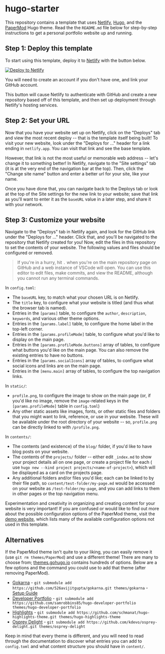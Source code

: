 # hugo-starter

This repository contains a template that uses [Netlify](https://www.netlify.com/), [Hugo](https://gohugo.io/), and the [PaperMod](https://github.com/adityatelange/hugo-PaperMod) Hugo theme. Read the the `README.md` file below for step-by-step instructions to get a personal portfolio website up and running.

## Step 1: Deploy this template

To start using this template, deploy it to [Netlify](https://www.netlify.com/) with the button below.

[![Deploy to Netlify](https://www.netlify.com/img/deploy/button.svg)](https://app.netlify.com/start/deploy?repository=https://github.com/allegheny-college-junior-innovators/hugo-starter)

You will need to create an account if you don't have one, and link your GitHub account.

This button will cause Netlify to authenticate with GitHub and create a new repository based off of this template, and then set up deployment through Netlify's hosting services.

## Step 2: Set your URL

Now that you have your website set up on Netlify, click on the "Deploys" tab and view the most recent deploy -- that is the template itself being built! To visit your new website, look under the "Deploys for ..." header for a link ending in `netlify.app`. You can visit that link and see the base template.

However, that link is not the most useful or memorable web address -- let's change it to something better! In Netlify, navigate to the "Site settings" tab (it is at the very end of the navigation bar at the top). Then, click the "Change site name" button and enter a better url for your site, like your name.

Once you have done that, you can navigate back to the Deploys tab or look at the top of the Site settings for the new link to your website; save that link as you'll want to enter it as the `baseURL` value in a later step, and share it with your network.

## Step 3: Customize your website

Navigate to the "Deploys" tab in Netlify again, and look for the GitHub link under the "Deploys for ..." header. Click that, and you'll be navigated to the repository that Netlify created for you! Now, edit the files in this repository to set the contents of your website. The following values and files should be configured or removed.

> If you're in a hurry, hit `.` when you're on the main repository page on GitHub and a web instance of VSCode will open. You can use this editor to edit files, make commits, and view the README, although you cannot run any terminal commands.

In `config.toml`:

- The `baseURL` key, to match what your chosen URL is on Netlify.
- The `title` key, to configure what your website is titled (and thus what the browser tab is named).
- Entries in the `[params]` table, to configure the `author`, `description`, `keywords`, and various other theme options.
- Entries in the `[params.label]` table, to configure the home label in the top-left corner.
- Entries in the `[params.profileMode]` table, to configure what you'd like to display on the main page.
- Entries in the `[params.profileMode.buttons]` array of tables, to configure what buttons you'd like on the main page. You can also remove the existing entries to have no buttons.
- Entries in the `[params.socialIcons]` array of tables, to configure what social icons and links are on the main page.
- Entries in the `[menu.main]` array of tables, to configure the top navigation links.

In `static/`:

- `profile.png`, to configure the image to show on the main page (or, if you'd like no image, remove the `image`-related keys in the `[params.profileMode]` table in `config.toml`)
- Any other static assets like images, fonts, or other static files and folders that you might want to link, reference, or use in your website. These will be available under the root directory of your website -- so, `profile.png` can be directly linked to with `/profile.png`.

In `contents/`:

- The contents (and existence) of the `blog/` folder, if you'd like to have blog posts on your website.
- The contents of the `projects/` folder -- either edit `_index.md` to show your project details all on one page, or create a project file for each ( use `hugo new --kind project projects/<name-of-project>`), which will be displayed as a card on the projects page.
- Any additional folders and/or files you'd like; each can be linked to by their file path, so `content/test-folder/my-page.md` would be accessed on your website as `/test-folder/my-page`, and you can add links to them in other pages or the top navigation menu.

Experimentation and creativity in organizing and creating content for your website is very important! If you are confused or would like to find out more about the possible configuration options of the PaperMod theme, visit the [demo website](https://adityatelange.github.io/hugo-PaperMod/posts/papermod/papermod-features/), which lists many of the available configuration options not used in this template.

## Alternatives

If the PaperMod theme isn't quite to your liking, you can easily remove it (use `git rm themes/PaperMod`) and use a different theme! There are many to choose from; [themes.gohugo.io](https://themes.gohugo.io/) contains hundreds of options. Below are a few options and the command you could use to add that theme (after removing PaperMod).

- [Gokarna](https://github.com/526avijitgupta/gokarna) - `git submodule add https://github.com/526avijitgupta/gokarna.git themes/gokarna` - [Setup Guide](https://gokarna-hugo.netlify.app/posts/theme-documentation-basics/)
- [Developer Portfolio](https://github.com/samrobbins85/hugo-developer-portfolio) - `git submodule add https://github.com/samrobbins85/hugo-developer-portfolio themes/hugo-developer-portfolio`
- [Highlights](https://github.com/schmanat/hugo-highlights-theme) - `git submodule add https://github.com/schmanat/hugo-highlights-theme.git themes/hugo-highlights-theme`
- [Osprey Delight](https://github.com/kdevo/osprey-delight) - `git submodule add https://github.com/kdevo/osprey-delight.git themes/osprey-delight`

Keep in mind that every theme is different, and you will need to read through the documentation to discover what entries you can add to `config.toml` and what content structure you should have in `content/`.
